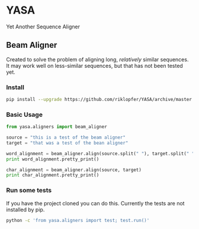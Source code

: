 YASA
=================

Yet Another Sequence Aligner

Beam Aligner
------------

Created to solve the problem of aligning long, *relatively* similar sequences. It may work well
on less-similar sequences, but that has not been tested yet. 

### Install

```bash
pip install --upgrade https://github.com/riklopfer/YASA/archive/master.zip
```

### Basic Usage

```python
from yasa.aligners import beam_aligner

source = "this is a test of the beam aligner"
target = "that was a test of the bean aligner"

word_alignment = beam_aligner.align(source.split(" "), target.split(" "))
print word_alignment.pretty_print()

char_alignment = beam_aligner.align(source, target)
print char_alignment.pretty_print()
```

### Run some tests

If you have the project cloned you can do this. Currently the tests are not installed by pip.

```bash
python -c 'from yasa.aligners import test; test.run()'
```
